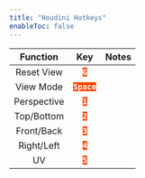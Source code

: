 ```yaml
---
title: "Houdini Hotkeys"
enableToc: false
---
```

<style> code { color: #FFFFFF; background: #FE4703; } </style>

|Function|Key|Notes
|:-:|:-:|:-:
|Reset View|**`G`**
|View Mode|**`Space`**
|Perspective|**`1`**
|Top/Bottom|**`2`**
|Front/Back|**`3`**
|Right/Left|**`4`**
|UV|**`5`**
